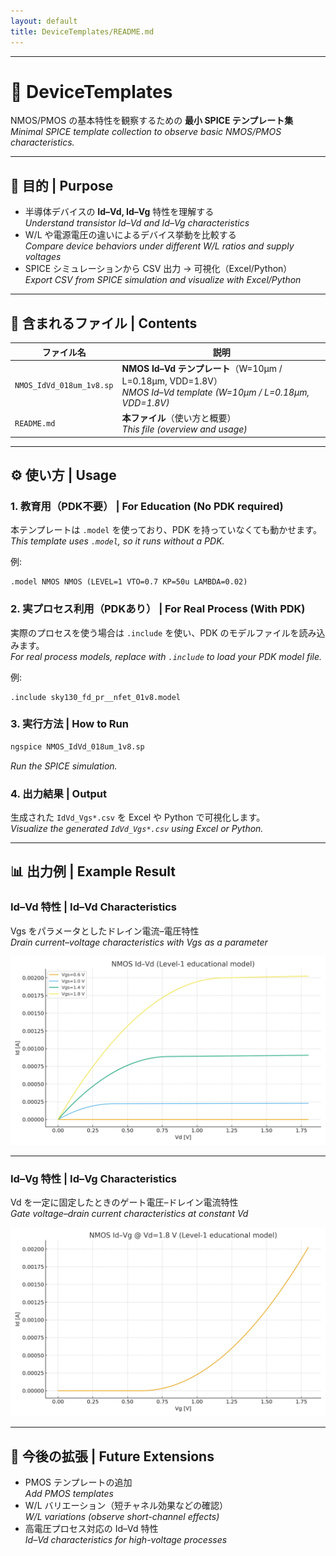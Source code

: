 ```yaml
---
layout: default
title: DeviceTemplates/README.md
---
```


---

# 🔬 DeviceTemplates

NMOS/PMOS の基本特性を観察するための **最小 SPICE テンプレート集**  
*Minimal SPICE template collection to observe basic NMOS/PMOS characteristics.*

---

## 🎯 目的 | Purpose
- 半導体デバイスの **Id–Vd, Id–Vg** 特性を理解する  
  *Understand transistor Id–Vd and Id–Vg characteristics*  
- W/L や電源電圧の違いによるデバイス挙動を比較する  
  *Compare device behaviors under different W/L ratios and supply voltages*  
- SPICE シミュレーションから CSV 出力 → 可視化（Excel/Python）  
  *Export CSV from SPICE simulation and visualize with Excel/Python*  

---

## 📂 含まれるファイル | Contents

| ファイル名 | 説明 |
|------------|------|
| `NMOS_IdVd_018um_1v8.sp` | **NMOS Id–Vd テンプレート**（W=10µm / L=0.18µm, VDD=1.8V）<br>*NMOS Id–Vd template (W=10µm / L=0.18µm, VDD=1.8V)* |
| `README.md` | **本ファイル**（使い方と概要）<br>*This file (overview and usage)* |

---

## ⚙️ 使い方 | Usage

### 1. 教育用（PDK不要） | For Education (No PDK required)
本テンプレートは `.model` を使っており、PDK を持っていなくても動かせます。  
*This template uses `.model`, so it runs without a PDK.*  

例:  
```spice
.model NMOS NMOS (LEVEL=1 VTO=0.7 KP=50u LAMBDA=0.02)
```

### 2. 実プロセス利用（PDKあり） | For Real Process (With PDK)
実際のプロセスを使う場合は `.include` を使い、PDK のモデルファイルを読み込みます。  
*For real process models, replace with `.include` to load your PDK model file.*  

例:  
```spice
.include sky130_fd_pr__nfet_01v8.model
```

### 3. 実行方法 | How to Run
```bash
ngspice NMOS_IdVd_018um_1v8.sp
```
*Run the SPICE simulation.*  

### 4. 出力結果 | Output
生成された `IdVd_Vgs*.csv` を Excel や Python で可視化します。  
*Visualize the generated `IdVd_Vgs*.csv` using Excel or Python.*  

---

## 📊 出力例 | Example Result

### Id–Vd 特性 | Id–Vd Characteristics
Vgs をパラメータとしたドレイン電流–電圧特性  
*Drain current–voltage characteristics with Vgs as a parameter*  

![NMOS_IdVd_example](./images/NMOS_IdVd_example.png)

---

### Id–Vg 特性 | Id–Vg Characteristics
Vd を一定に固定したときのゲート電圧–ドレイン電流特性  
*Gate voltage–drain current characteristics at constant Vd*  

![NMOS_IdVg_example](./images/NMOS_IdVg_example.png)

---

## 🚀 今後の拡張 | Future Extensions
- PMOS テンプレートの追加  
  *Add PMOS templates*  
- W/L バリエーション（短チャネル効果などの確認）  
  *W/L variations (observe short-channel effects)*  
- 高電圧プロセス対応の Id–Vd 特性  
  *Id–Vd characteristics for high-voltage processes* 
